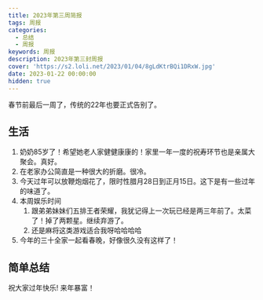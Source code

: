 ```yaml
---
title: 2023年第三周简报
tags: 周报
categories:
  - 总结
  - 周报
keywords: 周报
description: 2023年第三封周报
cover: 'https://s2.loli.net/2023/01/04/8gLdKtrBQi1DRxW.jpg'
date: 2023-01-22 00:00:00
hidden: true
---
```



春节前最后一周了，传统的22年也要正式告别了。

## 生活

1. 奶奶85岁了！希望她老人家健健康康的！家里一年一度的祝寿环节也是亲属大聚会。真好。
2. 在老家办公简直是一种很大的折磨。很冷。
3. 今天过年可以放鞭炮烟花了，限时性腊月28日到正月15日。这下是有一些过年的味道了。
4. 本周娱乐时间
    1. 跟弟弟妹妹们五排王者荣耀，我犹记得上一次玩已经是两三年前了。太菜了！掉了两颗星。继续弃游了。
    2. 还是麻将这类游戏适合我呀哈哈哈哈
5. 今年的三十全家一起看春晚，好像很久没有这样了！

## 简单总结

祝大家过年快乐! 来年暴富！
